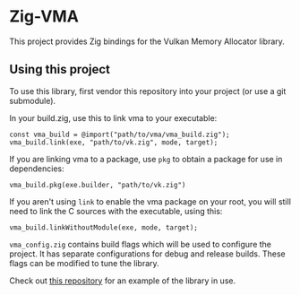 # Zig-VMA

This project provides Zig bindings for the Vulkan Memory Allocator library.

## Using this project

To use this library, first vendor this repository into your project (or use a git submodule).

In your build.zig, use this to link vma to your executable:
```zig
const vma_build = @import("path/to/vma/vma_build.zig");
vma_build.link(exe, "path/to/vk.zig", mode, target);
```

If you are linking vma to a package, use `pkg` to obtain a package for use in dependencies:
```zig
vma_build.pkg(exe.builder, "path/to/vk.zig")
```
If you aren't using `link` to enable the vma package on your root, you will still need to link the C sources with the executable, using this:
```zig
vma_build.linkWithoutModule(exe, mode, target);
```

`vma_config.zig` contains build flags which will be used to configure the project.  It has separate configurations for debug and release builds.  These flags can be modified to tune the library.

Check out [this repository](https://github.com/SpexGuy/sdltest) for an example of the library in use.
